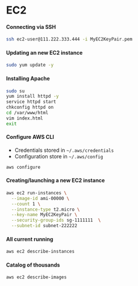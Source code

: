 
# EC2

#### Connecting via SSH

```bash
ssh ec2-user@111.222.333.444 -i MyEC2KeyPair.pem
```

#### Updating an new EC2 instance

```bash
sudo yum update -y
```

#### Installing Apache

```bash
sudo su
yum install httpd -y
service httpd start
chkconfig httpd on
cd /var/www/html
vim index.html
exit
```

#### Configure AWS CLI
* Credentials stored in `~/.aws/credentials`
* Configuration store in `~/.aws/config`

```bash
aws configure
```

#### Creating/launching a new EC2 instance

```bash
aws ec2 run-instances \
  --image-id ami-00000 \
  --count 1 \
  --instance-type t2.micro \
  --key-name MyEC2KeyPair \
  --security-group-ids sg-1111111  \
  --subnet-id subnet-222222
  ```

#### All current running

```bash
aws ec2 describe-instances
```

#### Catalog of thousands

```bash
aws ec2 describe-images
```
